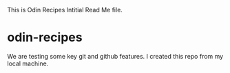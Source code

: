 This is Odin Recipes Intitial Read Me file.
# odin-recipes

We are testing some key git and github features. I created this repo from my local machine.
